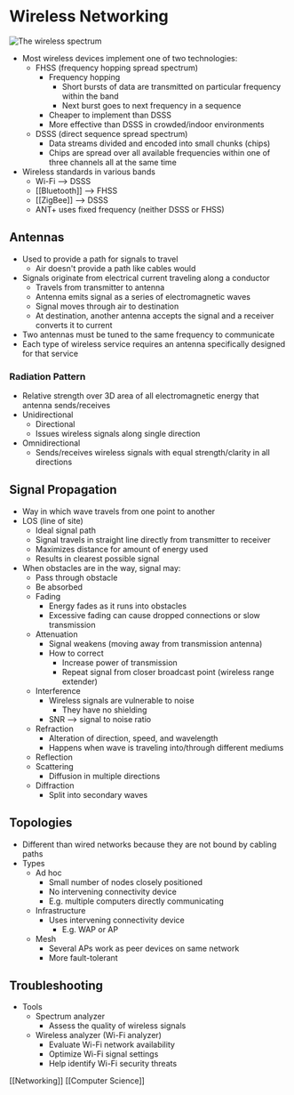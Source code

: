 # Wireless Networking

![The wireless spectrum](/assets/second-brain/2020-10-17-14-52-20.png)

- Most wireless devices implement one of two technologies:
  - FHSS (frequency hopping spread spectrum)
    - Frequency hopping
      - Short bursts of data are transmitted on particular frequency within the band
      - Next burst goes to next frequency in a sequence
    - Cheaper to implement than DSSS
    - More effective than DSSS in crowded/indoor environments
  - DSSS (direct sequence spread spectrum)
    - Data streams divided and encoded into small chunks (chips)
    - Chips are spread over all available frequencies within one of three channels all at the same time
- Wireless standards in various bands
  - Wi-Fi --> DSSS
  - [[Bluetooth]] --> FHSS
  - [[ZigBee]] --> DSSS
  - ANT+ uses fixed frequency (neither DSSS or FHSS)

## Antennas

- Used to provide a path for signals to travel
  - Air doesn't provide a path like cables would
- Signals originate from electrical current traveling along a conductor
  - Travels from transmitter to antenna
  - Antenna emits signal as a series of electromagnetic waves
  - Signal moves through air to destination
  - At destination, another antenna accepts the signal and a receiver converts it to current
- Two antennas must be tuned to the same frequency to communicate
- Each type of wireless service requires an antenna specifically designed for that service

### Radiation Pattern

- Relative strength over 3D area of all electromagnetic energy that antenna sends/receives
- Unidirectional
  - Directional
  - Issues wireless signals along single direction
- Omnidirectional
  - Sends/receives wireless signals with equal strength/clarity in all directions

## Signal Propagation

- Way in which wave travels from one point to another
- LOS (line of site)
  - Ideal signal path
  - Signal travels in straight line directly from transmitter to receiver
  - Maximizes distance for amount of energy used
  - Results in clearest possible signal
- When obstacles are in the way, signal may:
  - Pass through obstacle
  - Be absorbed
  - Fading
    - Energy fades as it runs into obstacles
    - Excessive fading can cause dropped connections or slow transmission
  - Attenuation
    - Signal weakens (moving away from transmission antenna)
    - How to correct
      - Increase power of transmission
      - Repeat signal from closer broadcast point (wireless range extender)
  - Interference
    - Wireless signals are vulnerable to noise
      - They have no shielding
    - SNR --> signal to noise ratio
  - Refraction
    - Alteration of direction, speed, and wavelength
    - Happens when wave is traveling into/through different mediums
  - Reflection
  - Scattering
    - Diffusion in multiple directions
  - Diffraction
    - Split into secondary waves

## Topologies

- Different than wired networks because they are not bound by cabling paths
- Types
  - Ad hoc
    - Small number of nodes closely positioned
    - No intervening connectivity device
    - E.g. multiple computers directly communicating
  - Infrastructure
    - Uses intervening connectivity device
      - E.g. WAP or AP
  - Mesh
    - Several APs work as peer devices on same network
    - More fault-tolerant

## Troubleshooting

- Tools
  - Spectrum analyzer
    - Assess the quality of wireless signals
  - Wireless analyzer (Wi-Fi analyzer)
    - Evaluate Wi-Fi network availability
    - Optimize Wi-Fi signal settings
    - Help identify Wi-Fi security threats

[[Networking]] [[Computer Science]]

